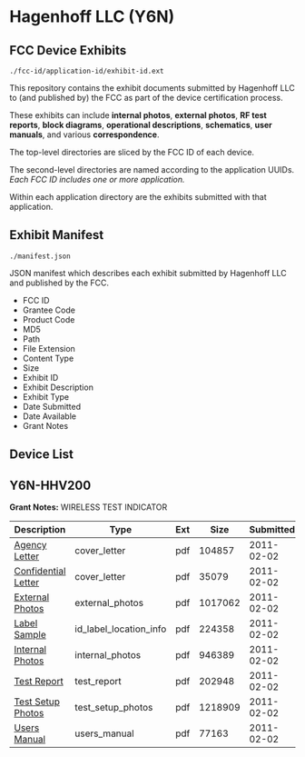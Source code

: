 # Hagenhoff LLC (Y6N)
## FCC Device Exhibits

```
./fcc-id/application-id/exhibit-id.ext
```

This repository contains the exhibit documents submitted by Hagenhoff LLC to (and published by) the FCC as part of the device certification process.

These exhibits can include **internal photos**, **external photos**, **RF test reports**, **block diagrams**, **operational descriptions**, **schematics**, **user manuals**, and various **correspondence**.

The top-level directories are sliced by the FCC ID of each device.

The second-level directories are named according to the application UUIDs. *Each FCC ID includes one or more application.*

Within each application directory are the exhibits submitted with that application. 

## Exhibit Manifest

```
./manifest.json
```

JSON manifest which describes each exhibit submitted by Hagenhoff LLC and published by the FCC.

- FCC ID
- Grantee Code
- Product Code
- MD5
- Path
- File Extension
- Content Type
- Size
- Exhibit ID
- Exhibit Description
- Exhibit Type
- Date Submitted
- Date Available
- Grant Notes

## Device List
## Y6N-HHV200
**Grant Notes:** WIRELESS TEST INDICATOR

| Description | Type | Ext | Size | Submitted | Available |
| ----------- | ---- | --- | ---- | --------- | --------- |
| [Agency Letter](Y6N-HHV200/6246b1797185611431e475700a618f50/1413193.pdf) | cover_letter | pdf | 104857 | 2011-02-02 | 2011-02-03 |
| [Confidential Letter](Y6N-HHV200/6246b1797185611431e475700a618f50/1413194.pdf) | cover_letter | pdf | 35079 | 2011-02-02 | 2011-02-03 |
| [External Photos](Y6N-HHV200/6246b1797185611431e475700a618f50/1413195.pdf) | external_photos | pdf | 1017062 | 2011-02-02 | 2011-02-03 |
| [Label Sample](Y6N-HHV200/6246b1797185611431e475700a618f50/1413197.pdf) | id_label_location_info | pdf | 224358 | 2011-02-02 | 2011-02-03 |
| [Internal Photos](Y6N-HHV200/6246b1797185611431e475700a618f50/1413196.pdf) | internal_photos | pdf | 946389 | 2011-02-02 | 2011-02-03 |
| [Test Report](Y6N-HHV200/6246b1797185611431e475700a618f50/1413200.pdf) | test_report | pdf | 202948 | 2011-02-02 | 2011-02-03 |
| [Test Setup Photos](Y6N-HHV200/6246b1797185611431e475700a618f50/1413198.pdf) | test_setup_photos | pdf | 1218909 | 2011-02-02 | 2011-02-03 |
| [Users Manual](Y6N-HHV200/6246b1797185611431e475700a618f50/1413199.pdf) | users_manual | pdf | 77163 | 2011-02-02 | 2011-02-03 |

